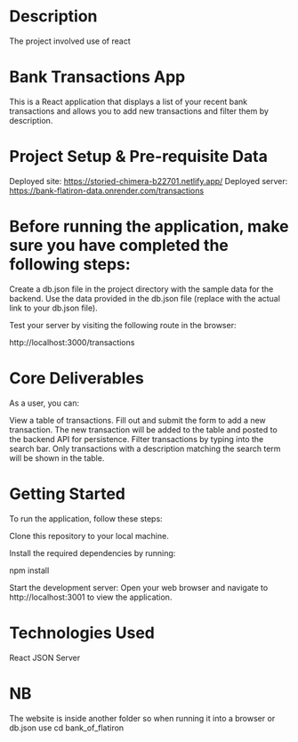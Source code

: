 #  Description
The project involved use of react

# Bank Transactions App
This is a React application that displays a list of your recent bank transactions and allows you to add new transactions and filter them by description.

# Project Setup & Pre-requisite Data
Deployed site: https://storied-chimera-b22701.netlify.app/ Deployed server: https://bank-flatiron-data.onrender.com/transactions

# Before running the application, make sure you have completed the following steps:

Create a db.json file in the project directory with the sample data for the backend. Use the data provided in the db.json file (replace with the actual link to your db.json file).

Test your server by visiting the following route in the browser:

http://localhost:3000/transactions

# Core Deliverables
As a user, you can:

View a table of transactions. Fill out and submit the form to add a new transaction. The new transaction will be added to the table and posted to the backend API for persistence. Filter transactions by typing into the search bar. Only transactions with a description matching the search term will be shown in the table.

# Getting Started
To run the application, follow these steps:

Clone this repository to your local machine.

Install the required dependencies by running:

npm install

Start the development server:
Open your web browser and navigate to http://localhost:3001 to view the application.

# Technologies Used
React JSON Server

# NB
The website is inside another folder so when running it into a browser or db.json use cd bank_of_flatiron